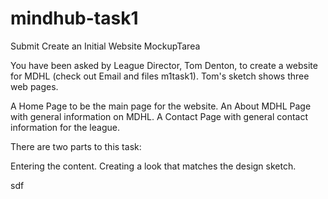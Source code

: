 # mindhub-task1
Submit Create an Initial Website MockupTarea

You have been asked by League Director, Tom Denton, to create a website for MDHL (check out Email and files m1task1). Tom's sketch shows three web pages.

A Home Page to be the main page for the website.
An About MDHL Page with general information on MDHL.
A Contact Page with general contact information for the league.
 

There are two parts to this task:

Entering the content.
Creating a look that matches the design sketch.

sdf